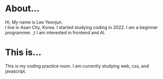 # About...

Hi, My name is Lee Yeonjun.<br>
I live in Asan City, Korea.
I started studying coding in 2022.
I am a beginner programmer. ;)
I am interested in frontend and AI.

# This is...

This is my coding practice room.
I am currently studying web, css, and javascript.
